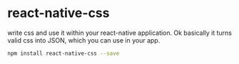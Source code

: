 # react-native-css

write css and use it within your react-native application. Ok basically it turns valid css into JSON, which you can use in your app.


```bash
npm install react-native-css --save
```
